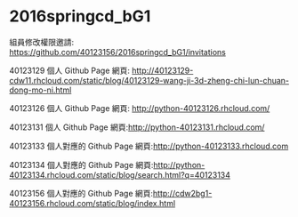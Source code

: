 # 2016springcd_bG1

組員修改權限邀請: https://github.com/40123156/2016springcd_bG1/invitations


40123129
個人 Github Page 網頁: http://40123129-cdw11.rhcloud.com/static/blog/40123129-wang-ji-3d-zheng-chi-lun-chuan-dong-mo-ni.html

40123126
個人 Github Page 網頁: http://python-40123126.rhcloud.com/

40123131
個人 Github Page 網頁:http://python-40123131.rhcloud.com/

40123133
個人對應的 Github Page 網頁:http://python-40123133.rhcloud.com

40123134
個人對應的 Github Page 網頁:http://python-40123134.rhcloud.com/static/blog/search.html?q=40123134

40123156
個人對應的 Github Page 網頁:http://cdw2bg1-40123156.rhcloud.com/static/blog/index.html

